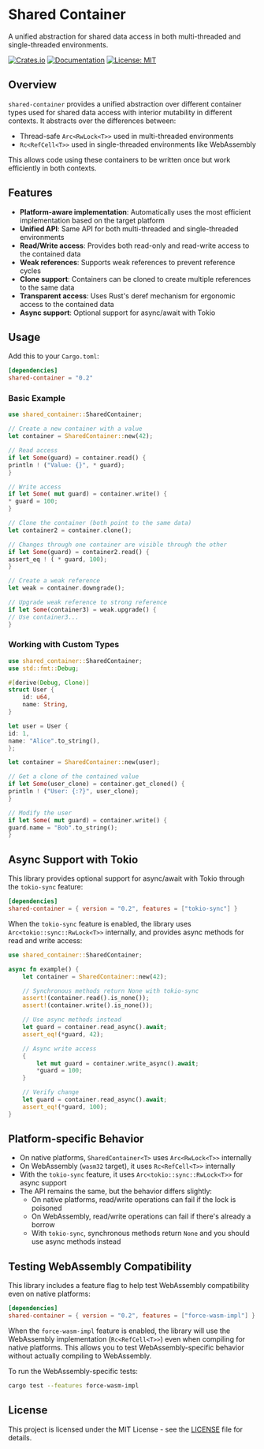 # Shared Container

A unified abstraction for shared data access in both multi-threaded and single-threaded environments.

[![Crates.io](https://img.shields.io/crates/v/shared-container.svg)](https://crates.io/crates/shared-container)
[![Documentation](https://docs.rs/shared-container/badge.svg)](https://docs.rs/shared-container)
[![License: MIT](https://img.shields.io/badge/License-MIT-yellow.svg)](https://opensource.org/licenses/MIT)

## Overview

`shared-container` provides a unified abstraction over different container types used for shared data access with
interior mutability in different contexts. It abstracts over the differences between:

- Thread-safe `Arc<RwLock<T>>` used in multi-threaded environments
- `Rc<RefCell<T>>` used in single-threaded environments like WebAssembly

This allows code using these containers to be written once but work efficiently in both contexts.

## Features

- **Platform-aware implementation**: Automatically uses the most efficient implementation based on the target platform
- **Unified API**: Same API for both multi-threaded and single-threaded environments
- **Read/Write access**: Provides both read-only and read-write access to the contained data
- **Weak references**: Supports weak references to prevent reference cycles
- **Clone support**: Containers can be cloned to create multiple references to the same data
- **Transparent access**: Uses Rust's deref mechanism for ergonomic access to the contained data
- **Async support**: Optional support for async/await with Tokio

## Usage

Add this to your `Cargo.toml`:

```toml
[dependencies]
shared-container = "0.2"
```

### Basic Example

```rust
use shared_container::SharedContainer;

// Create a new container with a value
let container = SharedContainer::new(42);

// Read access
if let Some(guard) = container.read() {
println ! ("Value: {}", * guard);
}

// Write access
if let Some( mut guard) = container.write() {
* guard = 100;
}

// Clone the container (both point to the same data)
let container2 = container.clone();

// Changes through one container are visible through the other
if let Some(guard) = container2.read() {
assert_eq ! ( * guard, 100);
}

// Create a weak reference
let weak = container.downgrade();

// Upgrade weak reference to strong reference
if let Some(container3) = weak.upgrade() {
// Use container3...
}
```

### Working with Custom Types

```rust
use shared_container::SharedContainer;
use std::fmt::Debug;

#[derive(Debug, Clone)]
struct User {
    id: u64,
    name: String,
}

let user = User {
id: 1,
name: "Alice".to_string(),
};

let container = SharedContainer::new(user);

// Get a clone of the contained value
if let Some(user_clone) = container.get_cloned() {
println ! ("User: {:?}", user_clone);
}

// Modify the user
if let Some( mut guard) = container.write() {
guard.name = "Bob".to_string();
}
```

## Async Support with Tokio

This library provides optional support for async/await with Tokio through the `tokio-sync` feature:

```toml
[dependencies]
shared-container = { version = "0.2", features = ["tokio-sync"] }
```

When the `tokio-sync` feature is enabled, the library uses `Arc<tokio::sync::RwLock<T>>` internally, and provides async
methods for read and write access:

```rust
use shared_container::SharedContainer;

async fn example() {
    let container = SharedContainer::new(42);

    // Synchronous methods return None with tokio-sync
    assert!(container.read().is_none());
    assert!(container.write().is_none());

    // Use async methods instead
    let guard = container.read_async().await;
    assert_eq!(*guard, 42);

    // Async write access
    {
        let mut guard = container.write_async().await;
        *guard = 100;
    }

    // Verify change
    let guard = container.read_async().await;
    assert_eq!(*guard, 100);
}
```

## Platform-specific Behavior

- On native platforms, `SharedContainer<T>` uses `Arc<RwLock<T>>` internally
- On WebAssembly (`wasm32` target), it uses `Rc<RefCell<T>>` internally
- With the `tokio-sync` feature, it uses `Arc<tokio::sync::RwLock<T>>` for async support
- The API remains the same, but the behavior differs slightly:
    - On native platforms, read/write operations can fail if the lock is poisoned
    - On WebAssembly, read/write operations can fail if there's already a borrow
    - With `tokio-sync`, synchronous methods return `None` and you should use async methods instead

## Testing WebAssembly Compatibility

This library includes a feature flag to help test WebAssembly compatibility even on native platforms:

```toml
[dependencies]
shared-container = { version = "0.2", features = ["force-wasm-impl"] }
```

When the `force-wasm-impl` feature is enabled, the library will use the WebAssembly implementation (`Rc<RefCell<T>>`)
even when compiling for native platforms. This allows you to test WebAssembly-specific behavior without actually
compiling to WebAssembly.

To run the WebAssembly-specific tests:

```bash
cargo test --features force-wasm-impl
```

## License

This project is licensed under the MIT License - see the [LICENSE](LICENSE) file for details.
